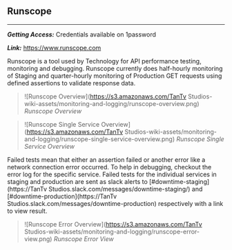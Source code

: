 ## Runscope

---

_**Getting Access:**_ Credentials available on 1password

_**Link:**_ https://www.runscope.com

Runscope is a tool used by Technology for API performance testing, monitoring and debugging. Runscope currently does half-hourly monitoring of Staging and quarter-hourly monitoring of Production GET requests using defined assertions to validate response data.

> ![Runscope Overview](https://s3.amazonaws.com/TanTv Studios-wiki-assets/monitoring-and-logging/runscope-overview.png)
> _Runscope Overview_

> ![Runscope Single Service Overview](https://s3.amazonaws.com/TanTv Studios-wiki-assets/monitoring-and-logging/runscope-single-service-overview.png)
> _Runscope Single Service Overview_

Failed tests mean that either an assertion failed or another error like a network connection error occurred. To help in debugging, checkout the error log for the specific service. Failed tests for the individual services in staging and production are sent as slack alerts to [#downtime-staging](https://TanTv Studios.slack.com/messages/downtime-staging/) and [#downtime-production](https://TanTv Studios.slack.com/messages/downtime-production) respectively with a link to view result.

> ![Runscope Error Overview](https://s3.amazonaws.com/TanTv Studios-wiki-assets/monitoring-and-logging/runscope-error-view.png)
> _Runscope Error View_
